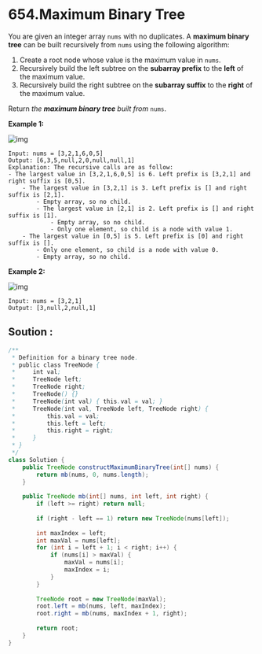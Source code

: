 # 654.Maximum Binary Tree

You are given an integer array `nums` with no duplicates. A **maximum binary tree** can be built recursively from `nums` using the following algorithm:

1. Create a root node whose value is the maximum value in `nums`.
2. Recursively build the left subtree on the **subarray prefix** to the **left** of the maximum value.
3. Recursively build the right subtree on the **subarray suffix** to the **right** of the maximum value.

Return *the **maximum binary tree** built from* `nums`.

 

**Example 1:**

![img](https://assets.leetcode.com/uploads/2020/12/24/tree1.jpg)

```
Input: nums = [3,2,1,6,0,5]
Output: [6,3,5,null,2,0,null,null,1]
Explanation: The recursive calls are as follow:
- The largest value in [3,2,1,6,0,5] is 6. Left prefix is [3,2,1] and right suffix is [0,5].
    - The largest value in [3,2,1] is 3. Left prefix is [] and right suffix is [2,1].
        - Empty array, so no child.
        - The largest value in [2,1] is 2. Left prefix is [] and right suffix is [1].
            - Empty array, so no child.
            - Only one element, so child is a node with value 1.
    - The largest value in [0,5] is 5. Left prefix is [0] and right suffix is [].
        - Only one element, so child is a node with value 0.
        - Empty array, so no child.
```

**Example 2:**

![img](https://assets.leetcode.com/uploads/2020/12/24/tree2.jpg)

```
Input: nums = [3,2,1]
Output: [3,null,2,null,1]
```





## Soution :

```java
/**
 * Definition for a binary tree node.
 * public class TreeNode {
 *     int val;
 *     TreeNode left;
 *     TreeNode right;
 *     TreeNode() {}
 *     TreeNode(int val) { this.val = val; }
 *     TreeNode(int val, TreeNode left, TreeNode right) {
 *         this.val = val;
 *         this.left = left;
 *         this.right = right;
 *     }
 * }
 */
class Solution {
    public TreeNode constructMaximumBinaryTree(int[] nums) {
        return mb(nums, 0, nums.length);
    }
    
    public TreeNode mb(int[] nums, int left, int right) {
        if (left >= right) return null;
        
        if (right - left == 1) return new TreeNode(nums[left]);
        
        int maxIndex = left;
        int maxVal = nums[left];
        for (int i = left + 1; i < right; i++) {
            if (nums[i] > maxVal) {
                maxVal = nums[i];
                maxIndex = i;
            }
        }
        
        TreeNode root = new TreeNode(maxVal);
        root.left = mb(nums, left, maxIndex);
        root.right = mb(nums, maxIndex + 1, right);
        
        return root;
    }
}
```

